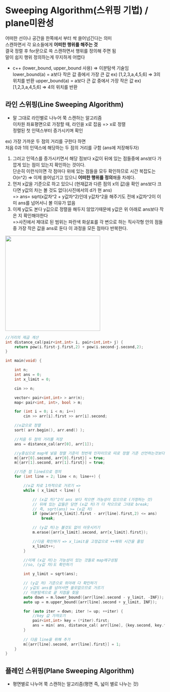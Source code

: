 # Sweeping Algorithm(스위핑 기법) / plane미완성

어떠한 선이나 공간을 한쪽에서 부터 싹 쓸어넘긴다는 의미  
스캔하면서 각 요소들에게 **어떠한 행위를 해주는 것**  
결국 정렬 후 for문으로 쓱 스캔하면서 행위를 정의해 주면 됨  
말이 쉽지 행위 정의하는게 무지하게 어렵다

- c++ (lower_bound, upper_bound 사용) => 이분탐색 기술임   
lower_bound(a) = a보다 작은 값 중에서 가장 큰 값 ex) [1,2,3,a,4,5,6] => 3의 위치를 반환
upper_bound(a) = a보다 큰 값 중에서 가장 작은 값 ex) [1,2,3,a,4,5,6] => 4의 위치를 반환


## 라인 스위핑(Line Sweeping Algorithm)

- 말 그대로 라인별로 나누어 쭉 스캔하는 알고리즘  
이차원 좌표평면으로 가정할 때, 라인을 x로 잡음 => x로 정렬  
정렬된 첫 인덱스부터 증가시키며 확인

ex) 가장 가까운 두 점의 거리를 구한다 하면  
처음 0과 1의 인덱스에 해당하는 두 점의 거리를 구함 (ans에 저장해두자)

1. 그러고 인덱스를 증가시키면서 해당 점보다 x값이 뒤에 있는 점들중에 ans보다 가깝게 있는 점이 있는지 확인하는 것이다.  
단순히 이런식이면 각 점마다 위에 있는 점들을 모두 확인하므로 시간 복잡도는 O(n^2)
=> 이제 쓸어넘기고 있으니 **어떠한 행위를 정의**해줄 차례다.
1. 먼저 x값을 기준으로 하고 있으니 (현재값과 다른 점의 x의 값)을 확인 ans보다 크다면 y값의 차는 볼 것도 없다(사진에서의 d가 현 ans)   
=> ans= sqrt(x값차^2 + y값차^2)인데 y값차^2을 해주기도 전에 x값차^2이 이미 ans를 넘어서니 볼 이유가 없음 
1. 이제 y값도 본다 y깂으로 정렬을 해두지 않았기때문에 y값은 위 아래로 ans보다 작은 지 확인해야한다  
=>사진에서 제대로 된 범위는 파란색 화살표를 각 변으로 하는 직사각형 안의 점들 중 가장 작은 값을 ans로 둔다 이 과정을 모든 점마다 반복한다.

<div><img src='https://t1.daumcdn.net/cfile/tistory/99BF7E395A7EB2FE25' style="width:300px;" ></div>

```cpp
//거리의 제곱 계산
int distance_cal(pair<int,int> i, pair<int,int> j) {
    return pow(i.first-j.first,2) + pow(i.second-j.second,2);
}

int main(void) {

    int n;
    int ans = 0;
    int x_limit = 0;

    cin >> n;

    vector< pair<int,int> > arr(n);
    map< pair<int, int>, bool > m;

    for (int i = 0; i < n; i++)
        cin >> arr[i].first >> arr[i].second;

    //x값으로 정렬
    sort( arr.begin(), arr.end() );

    //처음 두 점의 거리를 저장
    ans = distance_cal(arr[0], arr[1]);

    //y중심으로 map에 넣음 정렬 기준이 첫번재 인자이므로 띠로 정렬 기준 선언하는것보다 더 좋음
    m[{arr[0].second, arr[0].first}] = true;
    m[{arr[1].second, arr[1].first}] = true;

    //기준 점 lined으로 정의
    for (int line = 2; line < n; line++) {

        //x값 차로 1차적으로 거르기 => 
        while ( x_limit < line) {

            // (x값 차)^2이 ans 보다 작으면 가능성이 있으므로 (가정하는 것)
            // 뒤에 있는 값들은 당연 (x값 차)가 더 작으므로 그대로 break;
            // 즉, sqrt(ans) >= (x값 차)
            if (pow(arr[x_limit].first - arr[line].first,2) <= ans)
                break;

            // (y값 차)는 볼것도 없이 아웃시키기
            m.erase({arr[x_limit].second, arr[x_limit].first});

            //다음 확인하기 => x_limit을 고정값으로 ++해줘 시간을 줄임
            x_limit++;
        }

        //이제 (x값 차)는 가능성이 있는 것들로 map에구성됨
        //so, (y값 차)도 확인하기

        int y_limit = sqrt(ans); 

        // (y값 차) 기준으로 위아래 다 확인하기
        // y값도 ans를 넘어서면 쓸모없으므로 거르기
        // 이분탐색으로 끝 지점을 찾음
        auto down = m.lower_bound({arr[line].second - y_limit, -INF});
        auto up = m.upper_bound({arr[line].second + y_limit, INF});

        for (auto iter = down; iter != up; ++iter) {
            //key 값 가져오기
            pair<int,int> key = (*iter).first;
            ans = min( ans, distance_cal( arr[line], {key.second, key.first} ) );
        }
        
        // 다음 line을 위해 추가
        m[{arr[line].second, arr[line].first}] = 1;
    }
}
```


## 플레인 스위핑(Plane Sweeping Algorithm)

- 평면별로 나누어 쭉 스캔하는 알고리즘(평면 즉, 넓이 별로 나누는 것)

